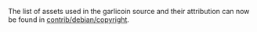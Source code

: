 The list of assets used in the garlicoin source and their attribution can now be found in [contrib/debian/copyright](../contrib/debian/copyright).
